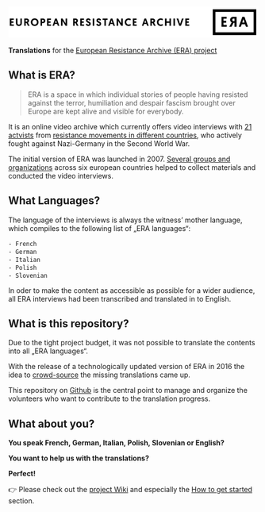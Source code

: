 ![ERA Logo](.images/era-logo.png)

**Translations** for the [European Resistance Archive (ERA) project](http://www.resistance-archive.org)

## What is ERA?

> ERA is a space in which individual stories of people having resisted against the terror, humiliation and despair fascism brought over Europe are kept alive and visible for everybody.

It is an online video archive which currently offers video interviews with [21 actvists](http://www.resistance-archive.org/en/testimonies/) from [resistance movements in different countries](http://www.resistance-archive.org/en/resistance), who actively fought against Nazi-Germany in the Second World War.

The initial version of ERA was launched in 2007. [Several groups and organizations](http://www.resistance-archive.org/en/about/what-is-era/) across six european countries helped to collect materials and conducted the video interviews.

## What Languages?

The language of the interviews is always the witness’ mother language, which compiles to the following list of „ERA languages“:

	- French
	- German
	- Italian
	- Polish
	- Slovenian

In oder to make the content as accessible as possible for a wider audience, all ERA interviews had been transcribed and translated in to English.

## What is this repository?

Due to the tight project budget, it was not possible to translate the contents into all „ERA languages“.

With the release of a technologically updated version of ERA in 2016 the idea to [crowd-source](https://en.wikipedia.org/wiki/Crowdsourcing) the missing translations came up.

This repository on [Github](https://en.wikipedia.org/wiki/GitHub) is the central point to manage and organize the volunteers who want to contribute to the translation progress.

## What about you?

**You speak French, German, Italian, Polish, Slovenian or English?**

**You want to help us with the translations?**

**Perfect!**

👉 Please check out the [project Wiki](https://github.com/CultureLabs-eG/era-translations/wiki) and especially the [How to get started](https://github.com/CultureLabs-eG/era-translations/wiki/Get-Started) section.

